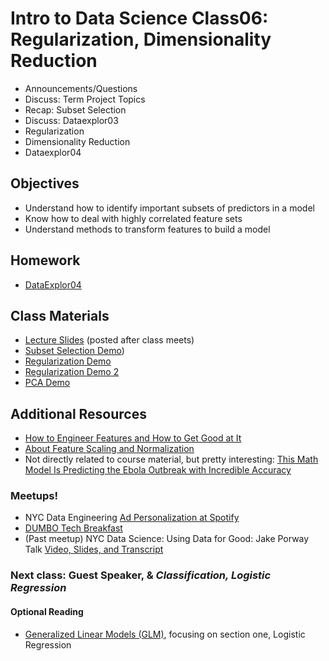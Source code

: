 Intro to Data Science Class06: Regularization, Dimensionality Reduction
=======

- Announcements/Questions
- Discuss: Term Project Topics
- Recap: Subset Selection
- Discuss: Dataexplor03
- Regularization
- Dimensionality Reduction
- Dataexplor04

## Objectives

* Understand how to identify important subsets of predictors in a model
* Know how to deal with highly correlated feature sets
* Understand methods to transform features to build a model

## Homework

* [DataExplor04](https://github.com/gads14-nyc/fall_2014_lessons/blob/master/dataexplor04/)

## Class Materials

* [Lecture Slides](https://github.com/gads14-nyc/fall_2014_lessons/blob/master/06_dimensionality_reduction/class06.pdf) (posted after class meets)
* [Subset Selection Demo](http://nbviewer.ipython.org/github/gads14-nyc/fall_2014_lessons/blob/master/06_dimensionality_reduction/lab/subset_selection.ipynb))
* [Regularization Demo](http://nbviewer.ipython.org/github/gads14-nyc/fall_2014_lessons/blob/master/06_dimensionality_reduction/lab/regularization.ipynb)
* [Regularization Demo 2](http://nbviewer.ipython.org/github/gads14-nyc/fall_2014_lessons/blob/master/06_dimensionality_reduction/lab/regularization2.ipynb)
* [PCA Demo](http://nbviewer.ipython.org/github/gads14-nyc/fall_2014_lessons/blob/master/06_dimensionality_reduction/lab/)


## Additional Resources

* [How to Engineer Features and How to Get Good at It](http://machinelearningmastery.com/discover-feature-engineering-how-to-engineer-features-and-how-to-get-good-at-it/)
* [About Feature Scaling and Normalization](http://sebastianraschka.com/Articles/2014_about_feature_scaling.html)
* Not directly related to course material, but pretty interesting:
  [This Math Model Is Predicting the Ebola Outbreak with Incredible Accuracy](http://motherboard.vice.com/read/this-math-model-is-predicting-the-ebola-outbreak-with-incredible-accuracy)

### Meetups!

* NYC Data Engineering [Ad Personalization at Spotify](http://www.meetup.com/NYC-Data-Engineering/events/212517632/)
* [DUMBO Tech Breakfast](http://www.meetup.com/DUMBO-Tech-Breakfast/events/205935182/)
* (Past meetup) NYC Data Science: Using Data for Good: Jake Porway Talk [Video, Slides, and Transcript](http://blog.mortardata.com/post/99997015326/using-data-for-good-jake-porway-talk-video-slides)

### Next class: Guest Speaker, & *Classification, Logistic Regression*

#### Optional Reading

* [Generalized Linear Models (GLM)](http://www.wright.edu/~thaddeus.tarpey/ES714glm.pdf), focusing on section one, Logistic Regression
